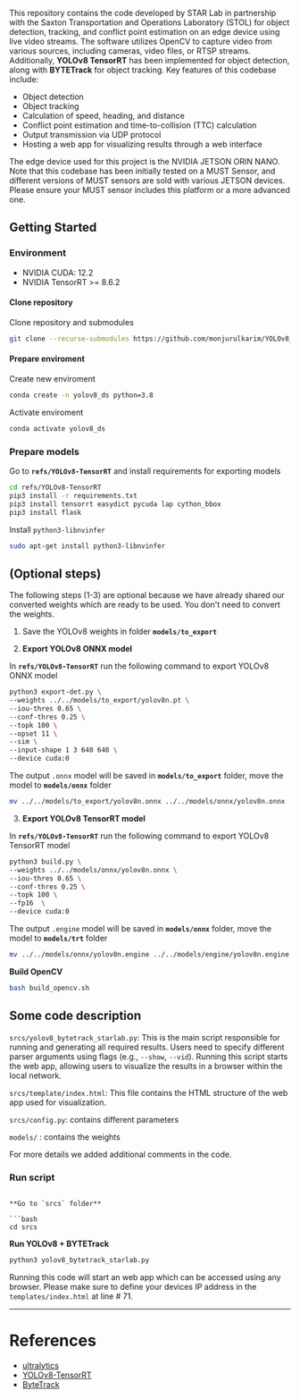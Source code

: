 This repository contains the code developed by STAR Lab in partnership with the Saxton Transportation and Operations Laboratory (STOL) for object detection, tracking, and conflict point estimation on an edge device using live video streams. The software utilizes OpenCV to capture video from various sources, including cameras, video files, or RTSP streams. Additionally, **YOLOv8 TensorRT** has been implemented for object detection, along with **BYTETrack** for object tracking. Key features of this codebase include:
- Object detection
- Object tracking
- Calculation of speed, heading, and distance
- Conflict point estimation and time-to-collision (TTC) calculation
- Output transmission via UDP protocol
- Hosting a web app for visualizing results through a web interface

The edge device used for this project is the NVIDIA JETSON ORIN NANO. Note that this codebase has been initially tested on a MUST Sensor, and different versions of MUST sensors are sold with various JETSON devices. Please ensure your MUST sensor includes this platform or a more advanced one.
## Getting Started

### Environment

- NVIDIA CUDA: 12.2
- NVIDIA TensorRT >= 8.6.2


#### Clone repository

Clone repository and submodules

```bash
git clone --recurse-submodules https://github.com/monjurulkarim/YOLOv8_Object_Tracking_TensorRT.git
```

#### Prepare enviroment

Create new enviroment

```bash
conda create -n yolov8_ds python=3.8
```

Activate enviroment

```bash
conda activate yolov8_ds
```

### Prepare models
Go to **`refs/YOLOv8-TensorRT`** and install requirements for exporting models

```bash
cd refs/YOLOv8-TensorRT
pip3 install -r requirements.txt
pip3 install tensorrt easydict pycuda lap cython_bbox
pip3 install flask
```
Install `python3-libnvinfer`

```bash
sudo apt-get install python3-libnvinfer
```

## (Optional steps)
The following steps (1-3) are optional because we have already shared our converted weights which are ready to be used. You don't need to convert the weights.

1. Save the YOLOv8 weights in folder **`models/to_export`**

2. **Export YOLOv8 ONNX model**

In **`refs/YOLOv8-TensorRT`** run the following command to export YOLOv8 ONNX model

```bash
python3 export-det.py \
--weights ../../models/to_export/yolov8n.pt \
--iou-thres 0.65 \
--conf-thres 0.25 \
--topk 100 \
--opset 11 \
--sim \
--input-shape 1 3 640 640 \
--device cuda:0
```

The output `.onnx` model will be saved in **`models/to_export`** folder, move the model to **`models/onnx`** folder
```bash
mv ../../models/to_export/yolov8n.onnx ../../models/onnx/yolov8n.onnx
```
3. **Export YOLOv8 TensorRT model**

In **`refs/YOLOv8-TensorRT`** run the following command to export YOLOv8 TensorRT model

```bash
python3 build.py \
--weights ../../models/onnx/yolov8n.onnx \
--iou-thres 0.65 \
--conf-thres 0.25 \
--topk 100 \
--fp16  \
--device cuda:0
```
The output `.engine` model will be saved in **`models/onnx`** folder, move the model to **`models/trt`** folder

```bash
mv ../../models/onnx/yolov8n.engine ../../models/engine/yolov8n.engine
```

**Build OpenCV**

```bash
bash build_opencv.sh
```

## Some code description

`srcs/yolov8_bytetrack_starlab.py`: This is the main script responsible for running and generating all required results. Users need to specify different parser arguments using flags (e.g., `--show`, `--vid`). Running this script starts the web app, allowing users to visualize the results in a browser within the local network.

`srcs/template/index.html`: This file contains the HTML structure of the web app used for visualization.

`srcs/config.py`: contains different parameters

`models/` : contains the weights

For more details we added additional comments in the code.
### Run script

```

**Go to `srcs` folder**

```bash
cd srcs
```


**Run YOLOv8 + BYTETrack**

```bash
python3 yolov8_bytetrack_starlab.py

```

Running this code will start an web app which can be accessed using any browser. Please make sure to define your devices IP address in the `templates/index.html` at line # 71.

---

# References

- [ultralytics](https://github.com/ultralytics/ultralytics)
- [YOLOv8-TensorRT](https://github.com/triple-Mu/YOLOv8-TensorRT)
- [ByteTrack](https://github.com/ifzhang/ByteTrack)
